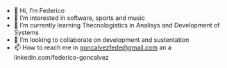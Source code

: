 - 👋 Hi, I’m Federico
- 👀 I’m interested in software, sports and music
- 🌱 I’m currently learning Thecnologistics in Analisys and Development of Systems
- 💞️ I’m looking to collaborate on development and sustentation
- 📫 How to reach me in goncalvezfede@gmail.com an a linkedin.com/federico-goncalvez

<!---
fedegonc/fedegonc is a ✨ special ✨ repository because its `README.md` (this file) appears on your GitHub profile.
You can click the Preview link to take a look at your changes.
--->
